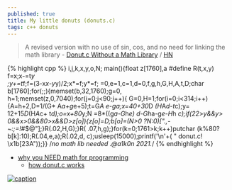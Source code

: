 ```yaml
---
published: true
title: My little donuts (donuts.c)
tags: c++ donuts
---
```

> A revised version with no use of sin, cos, and no need for linking the math library - [Donut.c Without a Math Library](https://www.a1k0n.net/2021/01/13/optimizing-donut.html) / [HN](https://news.ycombinator.com/item?id=25787545)

{% highlight cpp %}
             i,j,k,x,y,o,N;
         main(){float z[1760],a
      #define R(t,x,y) f=x;x-=t*y\
   ;y+=t*f;f=(3-x*x-y*y)/2;x*=f;y*=f;
   =0,e=1,c=1,d=0,f,g,h,G,H,A,t,D;char
 b[1760];for(;;){memset(b,32,1760);g=0,
h=1;memset(z,0,7040);for(j=0;j<90;j++){
G=0,H=1;for(i=0;i<314;i++){A=h+2,D=1/(G*
A*a+g*e+5);t=G*A        *e-g*a;x=40+30*D
*(H*A*d-t*c);y=          12+15*D*(H*A*c+
t*d);o=x+80*y;N          =8*((g*a-G*h*e)
*d-G*h*a-g*e-H*h        *c);if(22>y&&y>
 0&&x>0&&80>x&&D>z[o]){z[o]=D;b[o]=(N>0
  ?N:0)[".,-~:;=!*#$@"];}R(.02,H,G);}R(
  .07,h,g);}for(k=0;1761>k;k++)putchar
   (k%80?b[k]:10);R(.04,e,a);R(.02,d,
     c);usleep(15000);printf('\n'+(
        " donut.c! \x1b[23A"));}}
          /*no math lib needed
             .@a1k0n 2021.*/
{% endhighlight %}

- [why you NEED math for programming](https://www.youtube.com/watch?v=sW9npZVpiMI)
	- [how donut.c works](https://www.a1k0n.net/2011/07/20/donut-math.html)

[![caption](https://img.youtube.com/vi/DEqXNfs_HhY/0.jpg)](https://www.youtube.com/watch?v=DEqXNfs_HhY)
